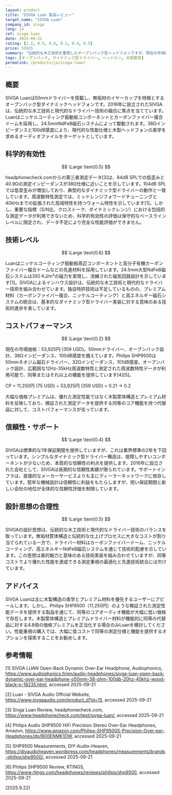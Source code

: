 ```yaml
---
layout: product
title: "SIVGA Luan 製品レビュー"
target_name: "SIVGA Luan"
company_id: sivga
lang: ja
ref: sivga-luan
date: 2025-09-22
rating: [2.2, 0.5, 0.6, 0.2, 0.4, 0.5]
price: 53925
summary: "伝統的な木工技術を重視したオープンバック型ヘッドフォンですが、現在の市場において競争力のあるコストパフォーマンスに欠けています"
tags: [オープンバック, ダイナミック型ドライバー, ヘッドホン, 木製筐体]
permalink: /products/ja/sivga-luan/
---
```

## 概要

SIVGA Luanは50mmドライバーを搭載し、無垢材のイヤーカップを特徴とするオープンバック型ダイナミックヘッドフォンです。2016年に設立されたSIVGAは、伝統的な木工技術と現代的なドライバー技術の融合に焦点を当てています。Luanはニッケルコーティング振動板コンポーネントとカーボンファイバー複合ドームを採用し、24.5mmNdFeB磁石システムによって駆動されます。38Ωインピーダンスと100dB感度により、現代的な性能仕様と木製ヘッドフォンの美学を求めるオーディオファイルをターゲットとしています。

## 科学的有効性

$$ \Large \text{0.5} $$

headphonecheck.comからの第三者測定データ[3]は、84dB SPLでの低歪みと40.9Ωの測定インピーダンスが38Ω仕様に近いことを示しています。104dB SPLでは低音歪みが増加しており、典型的なダイナミック型ドライバーの動作と一致しています。周波数特性測定では、ミッドレンジフォワードチューニングと40kHzまでの拡張された高域特性を持つウォーム特性を示しています[1]。しかし、重要な指標（S/N比、クロストーク、ダイナミックレンジ）における包括的な測定データが利用できないため、科学的有効性の評価は保守的なベースラインレベルに限定され、データ不足により完全な性能評価ができません。

## 技術レベル

$$ \Large \text{0.6} $$

Luanはニッケルコーティング振動板周辺コンポーネントと高分子有機カーボンファイバー複合ドームなどの先進材料を採用しています。24.5mm大型NdFeB磁石システムは350 KJ/m³の磁力を実現し、洗練された磁気回路設計を示しています[1]。SIVGAによるインハウス設計は、伝統的な木工技術と現代的なドライバー技術を組み合わせています。独自特許技術は不足しているものの、プレミアム材料（カーボンファイバー複合、ニッケルコーティング）と高エネルギー磁石システムの統合は、基本的なダイナミック型ドライバー実装に対する意味のある技術的進歩を表しています。

## コストパフォーマンス

$$ \Large \text{0.2} $$

現在の市場価格：53,925円 (359 USD)。50mmドライバー、オープンバック設計、38Ωインピーダンス、100dB感度を備えています。Philips SHP9500は50mmネオジム磁石ドライバー、32Ωインピーダンス、101dB感度、オープンバック設計、広範囲な12Hz-35kHz周波数特性と測定された周波数特性データが利用可能で、同等またはそれ以上の機能を提供しています[4][5]。

CP = 11,250円 (75 USD) ÷ 53,925円 (359 USD) = 0.21 → 0.2

大幅な価格プレミアムは、優れた測定性能ではなく木製筐体構造とプレミアム材料を反映しており、検証された測定データを提供する同等のコア機能を持つ代替品に対して、コストパフォーマンスが劣っています。

## 信頼性・サポート

$$ \Large \text{0.4} $$

SIVGAは標準的な1年保証期間を提供していますが、これは業界標準の2年を下回っています。シンプルなダイナミック型ドライバー構造は、故障しやすいコンポーネントが少ないため、本質的な信頼性の利点を提供します。2016年に設立された会社として、SIVGAは長期的な信頼性実績が限られています。サポートインフラは、直接的なメーカーサービスよりも主にディーラーネットワークに依存しています。堅牢な機械設計は信頼性に利益をもたらしますが、短い保証期間と新しい会社の地位が全体的な信頼性評価を制限しています。

## 設計思想の合理性

$$ \Large \text{0.5} $$

SIVGAの設計思想は、伝統的な木工技術と現代的なドライバー技術のバランスを取っています。無垢材筐体構造と伝統的な仕上げプロセスに大きなコストが割り当てられている一方で、ドライバー材料はカーボンファイバードーム、ニッケルコーティング、高エネルギーNdFeB磁石システムを通じて技術的配慮を示しています。この思想は美的魅力と意味のある技術実装を組み合わせていますが、同等コストでより優れた性能を達成できる測定重視の最適化と先進技術統合には欠けています。

## アドバイス

SIVGA Luanは主に木製構造の美学とプレミアム材料を優先するユーザーにアピールします。しかし、Philips SHP9500（11,250円）のような検証された測定性能データを提供する製品を通じて、同等のコアオーディオ機能が大幅に低い価格で存在します。木製筐体構造とプレミアムドライバー材料が機能的に同等の代替品に対する4.8倍の価格プレミアムを正当化する場合のみLuanを検討してください。性能重視の購入では、大幅に低コストで同等の測定仕様と機能を提供するオプションを探索することをお勧めします。

## 参考情報

[1] SIVGA LUAN Open-Back Dynamic Over-Ear Headphone, Audiophonics, https://www.audiophonics.fr/en/audio-headphones/sivga-luan-open-back-dynamic-over-ear-headphone-o50mm-38-ohm-100db-20hz-40khz-wood-black-p-18235.html, accessed 2025-09-21

[2] Luan - SIVGA Audio Official Website, https://www.sivgaaudio.com/product_d?id=15, accessed 2025-09-21

[3] Sivga Luan Review, headphonecheck.com, https://www.headphonecheck.com/test/sivga-luan/, accessed 2025-09-21

[4] Philips Audio SHP9500 HiFi Precision Stereo Over-Ear Headphones, Amazon, https://www.amazon.com/Philips-SHP9500S-Precision-Over-ear-Headphones/dp/B00ENMK1DW, accessed 2025-09-21

[5] SHP9500 Measurements, DIY-Audio-Heaven, https://diyaudioheaven.wordpress.com/headphones/measurements/brands-philips/shp9500/, accessed 2025-09-21

[6] Philips SHP9500 Review, RTINGS, https://www.rtings.com/headphones/reviews/philips/shp9500, accessed 2025-09-21

(2025.9.22)
